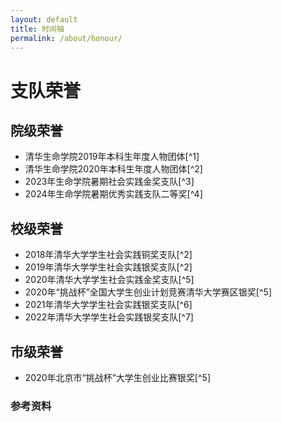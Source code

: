 ```yaml
---
layout: default
title: 时间轴
permalink: /about/honour/
---
```


# 支队荣誉

## 院级荣誉

* 清华生命学院2019年本科生年度人物团体[^1]
* 清华生命学院2020年本科生年度人物团体[^2]
* 2023年生命学院暑期社会实践金奖支队[^3]
* 2024年生命学院暑期优秀实践支队二等奖[^4]

## 校级荣誉

* 2018年清华大学学生社会实践铜奖支队[^2]
* 2019年清华大学学生社会实践银奖支队[^2]
* 2020年清华大学学生社会实践金奖支队[^5]
* 2020年“挑战杯”全国大学生创业计划竞赛清华大学赛区银奖[^5]
* 2021年清华大学学生社会实践银奖支队[^6]
* 2022年清华大学学生社会实践银奖支队[^7]

## 市级荣誉

* 2020年北京市“挑战杯”大学生创业比赛银奖[^5]

### 参考资料

